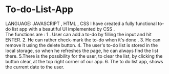 # To-do-List-App


LANGUAGE:  JAVASCRIPT , HTML , CSS
I  have created a fully functional to-do list app  with a beautiful UI implemented by CSS .  
The functions are :
 1 . User can add a to-do by filling the     input and hit ENTER.
2. He can rather check-mark  the to-do when it's done . 
3. He can remove it using the delete button.
4. The user's to-do list is stored in the local storage, so when he refreshes the page, he can always find the list there.
5.There is the possibility for the user, to clear the list, by clicking the button clear, at the top right corner of our app.
6. The to do list app, shows the current date to the user.
